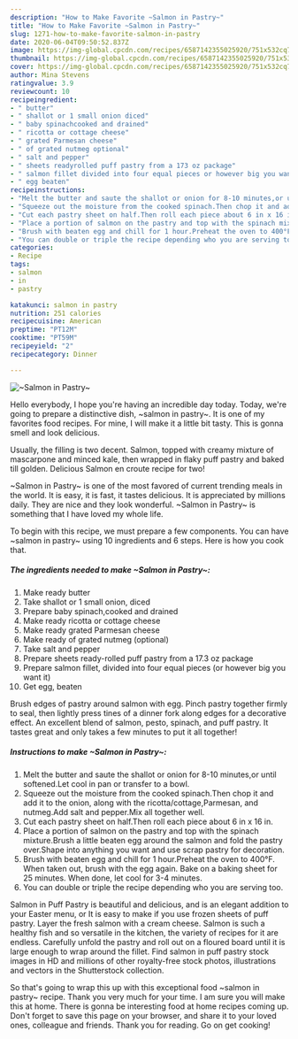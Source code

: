 ```yaml
---
description: "How to Make Favorite ~Salmon in Pastry~"
title: "How to Make Favorite ~Salmon in Pastry~"
slug: 1271-how-to-make-favorite-salmon-in-pastry
date: 2020-06-04T09:50:52.837Z
image: https://img-global.cpcdn.com/recipes/6587142355025920/751x532cq70/salmon-in-pastry-recipe-main-photo.jpg
thumbnail: https://img-global.cpcdn.com/recipes/6587142355025920/751x532cq70/salmon-in-pastry-recipe-main-photo.jpg
cover: https://img-global.cpcdn.com/recipes/6587142355025920/751x532cq70/salmon-in-pastry-recipe-main-photo.jpg
author: Mina Stevens
ratingvalue: 3.9
reviewcount: 10
recipeingredient:
- " butter"
- " shallot or 1 small onion diced"
- " baby spinachcooked and drained"
- " ricotta or cottage cheese"
- " grated Parmesan cheese"
- " of grated nutmeg optional"
- " salt and pepper"
- " sheets readyrolled puff pastry from a 173 oz package"
- " salmon fillet divided into four equal pieces or however big you want it"
- " egg beaten"
recipeinstructions:
- "Melt the butter and saute the shallot or onion for 8-10 minutes,or until softened.Let cool in pan or transfer to a bowl."
- "Squeeze out the moisture from the cooked spinach.Then chop it and add it to the onion, along with the ricotta/cottage,Parmesan, and nutmeg.Add salt and pepper.Mix all together well."
- "Cut each pastry sheet on half.Then roll each piece about 6 in x 16 in."
- "Place a portion of salmon on the pastry and top with the spinach mixture.Brush a little beaten egg around the salmon and fold the pastry over.Shape into anything you want and use scrap pastry for decoration."
- "Brush with beaten egg and chill for 1 hour.Preheat the oven to 400°F. When taken out, brush with the egg again. Bake on a baking sheet for 25 minutes. When done, let cool for 3-4 minutes."
- "You can double or triple the recipe depending who you are serving too."
categories:
- Recipe
tags:
- salmon
- in
- pastry

katakunci: salmon in pastry 
nutrition: 251 calories
recipecuisine: American
preptime: "PT12M"
cooktime: "PT59M"
recipeyield: "2"
recipecategory: Dinner

---
```



![~Salmon in Pastry~](https://img-global.cpcdn.com/recipes/6587142355025920/751x532cq70/salmon-in-pastry-recipe-main-photo.jpg)

Hello everybody, I hope you're having an incredible day today. Today, we're going to prepare a distinctive dish, ~salmon in pastry~. It is one of my favorites food recipes. For mine, I will make it a little bit tasty. This is gonna smell and look delicious.

Usually, the filling is two decent. Salmon, topped with creamy mixture of mascarpone and minced kale, then wrapped in flaky puff pastry and baked till golden. Delicious Salmon en croute recipe for two!

~Salmon in Pastry~ is one of the most favored of current trending meals in the world. It is easy, it is fast, it tastes delicious. It is appreciated by millions daily. They are nice and they look wonderful. ~Salmon in Pastry~ is something that I have loved my whole life.


To begin with this recipe, we must prepare a few components. You can have ~salmon in pastry~ using 10 ingredients and 6 steps. Here is how you cook that.

<!--inarticleads1-->

##### The ingredients needed to make ~Salmon in Pastry~:

1. Make ready  butter
1. Take  shallot or 1 small onion, diced
1. Prepare  baby spinach,cooked and drained
1. Make ready  ricotta or cottage cheese
1. Make ready  grated Parmesan cheese
1. Make ready  of grated nutmeg (optional)
1. Take  salt and pepper
1. Prepare  sheets ready-rolled puff pastry from a 17.3 oz package
1. Prepare  salmon fillet, divided into four equal pieces (or however big you want it)
1. Get  egg, beaten


Brush edges of pastry around salmon with egg. Pinch pastry together firmly to seal, then lightly press tines of a dinner fork along edges for a decorative effect. An excellent blend of salmon, pesto, spinach, and puff pastry. It tastes great and only takes a few minutes to put it all together! 

<!--inarticleads2-->

##### Instructions to make ~Salmon in Pastry~:

1. Melt the butter and saute the shallot or onion for 8-10 minutes,or until softened.Let cool in pan or transfer to a bowl.
1. Squeeze out the moisture from the cooked spinach.Then chop it and add it to the onion, along with the ricotta/cottage,Parmesan, and nutmeg.Add salt and pepper.Mix all together well.
1. Cut each pastry sheet on half.Then roll each piece about 6 in x 16 in.
1. Place a portion of salmon on the pastry and top with the spinach mixture.Brush a little beaten egg around the salmon and fold the pastry over.Shape into anything you want and use scrap pastry for decoration.
1. Brush with beaten egg and chill for 1 hour.Preheat the oven to 400°F. When taken out, brush with the egg again. Bake on a baking sheet for 25 minutes. When done, let cool for 3-4 minutes.
1. You can double or triple the recipe depending who you are serving too.


Salmon in Puff Pastry is beautiful and delicious, and is an elegant addition to your Easter menu, or It is easy to make if you use frozen sheets of puff pastry. Layer the fresh salmon with a cream cheese. Salmon is such a healthy fish and so versatile in the kitchen, the variety of recipes for it are endless. Carefully unfold the pastry and roll out on a floured board until it is large enough to wrap around the fillet. Find salmon in puff pastry stock images in HD and millions of other royalty-free stock photos, illustrations and vectors in the Shutterstock collection. 

So that's going to wrap this up with this exceptional food ~salmon in pastry~ recipe. Thank you very much for your time. I am sure you will make this at home. There is gonna be interesting food at home recipes coming up. Don't forget to save this page on your browser, and share it to your loved ones, colleague and friends. Thank you for reading. Go on get cooking!
